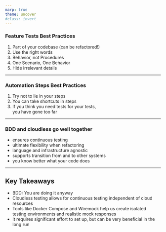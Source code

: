 ```yaml
---
marp: true
theme: uncover
#class: invert
---
```


### Feature Tests Best Practices

1. Part of your codebase (can be refactored!) <!-- e.g. unify steps definitions -->
2. Use the right words <!-- strength is crossing from business to tech, use business terms, some technical details are ok -->
3. Behavior, not Procedures <!-- less like imperative tests, declarative rather than imperative ​-->
4. One Scenario, One Behavior
5. Hide irrelevant details  <!-- for that Behavior, especially when setting up given steps -->

---

### Automation Steps Best Practices

1. Try not to lie in your steps
2. You can take shortcuts in steps <!-- write directly to the database -->
3. If you think you need tests for your tests, <br> you have gone too far

---

### BDD and cloudless go well together

* ensures continuous testing
* ultimate flexibility when refactoring
* language and infrastructure agnostic
* supports transition from and to other systems
* you know better what your code does

<!--
Ideally 100% coverage (for real this time)
Delete Something and see what breaks

Unit Test -> Concrete
Outside Harder, Inside Softer
No silver bullet
-->

---

## Key Takeaways

- BDD: You are doing it anyway
- Cloudless testing allows for continuous testing independent of cloud resources
- Tools like Docker Compose and Wiremock help us create isolated testing environments and realistic mock responses
- It requires significant effort to set up, but can be very beneficial in the long run

<!--
- also a good way into serverless for K8S-ler
-->
